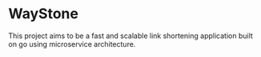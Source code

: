 # WayStone

This project aims to be a fast and scalable link shortening application built on go using microservice architecture. 


